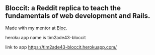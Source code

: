 ## Bloccit: a Reddit replica to teach the fundamentals of web development and Rails.

Made with my mentor at [Bloc](http://bloc.io).

heroku app name is tim2ade43-bloccit

link to app https://tim2ade43-bloccit.herokuapp.com/